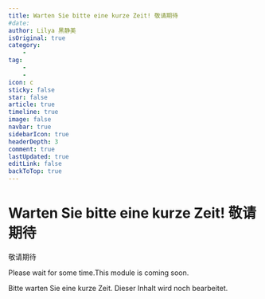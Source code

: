 ```yaml
---
title: Warten Sie bitte eine kurze Zeit! 敬请期待
#date: 
author: Lilya 黑静美
isOriginal: true
category: 
    - 
tag:
    - 
    - 
icon: c
sticky: false
star: false
article: true
timeline: true
image: false
navbar: true
sidebarIcon: true
headerDepth: 3
comment: true
lastUpdated: true
editLink: false
backToTop: true
---
```


# Warten Sie bitte eine kurze Zeit! 敬请期待

敬请期待

Please wait for some time.This module is coming soon. 

Bitte warten Sie eine kurze Zeit. Dieser Inhalt wird noch bearbeitet.
